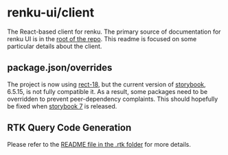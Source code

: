 # renku-ui/client

The React-based client for renku. The primary source of documentation for renku UI is in the [root of the repo](../). This readme is focused on some particular details about the client.

## package.json/overrides

The project is now using [rect-18](https://github.com/facebook/react/blob/main/CHANGELOG.md), but the current version of [storybook](https://github.com/storybookjs/storybook), 6.5.15, is not fully compatible it. As a result, some packages need to be overridden to prevent peer-dependency complaints. This should hopefully be fixed when [storybook 7](https://github.com/storybookjs/storybook/issues/13491) is released.

## RTK Query Code Generation

Please refer to the [README file in the .rtk folder](./.rtk/README.md) for more details.

